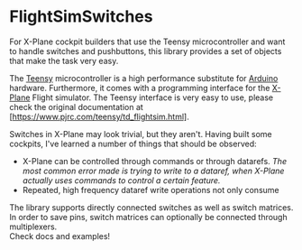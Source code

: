# FlightSimSwitches

For X-Plane cockpit builders that use the Teensy microcontroller and want to
handle switches and pushbuttons, this library provides a set of objects that
make the task very easy.

The [Teensy](https://www.pjrc.com) microcontroller is a high performance
substitute for [Arduino](https://www.arduino.cc) hardware. Furthermore, it comes
with a programming interface for the [X-Plane](https://www.x-plane.com) Flight
simulator. The Teensy interface is very easy to use, please check the original
documentation at [https://www.pjrc.com/teensy/td_flightsim.html].

Switches in X-Plane may look trivial, but they aren't. Having built some cockpits,
I've learned a number of things that should be observed:

* X-Plane can be controlled through commands or through datarefs. *The most
  common error made is trying to write to a dataref, when X-Plane actually
  uses commands to control a certain feature.*
* Repeated, high frequency dataref write operations not only consume

The library supports directly connected switches as well as switch matrices. In order to save pins, switch matrices can optionally be connected through multiplexers. \
          Check docs and examples!
